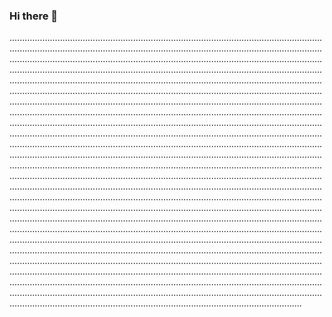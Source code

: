 ### Hi there 👋

................................................................................................................................................................................................................................................................................................................................................................................................................................................................................................................................................................................................................................................................................................................................................................................................................................................................................................................................................................................................................................................................................................................................................................................................................................................................................................................................................................................................................................................................................................................................................................................................................................................................................................................................................................................................................................................................................................................................................................................................................................................................................................................................................................................................................................................................................................................................................................................................................................................................................................................................................................................................................................................................................................................................................................................................................................................................................................................................................................................................................................................................................................................................................................................................................................................................................................................................................